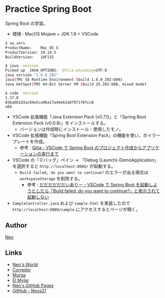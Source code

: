 # Practice Spring Boot

Spring Boot の学習。

- 環境 : MacOS Mojave + JDK 1.8 + VSCode

```sh
$ sw_vers
ProductName:    Mac OS X
ProductVersion: 10.14.5
BuildVersion:   18F132

$ java -version
Picked up _JAVA_OPTIONS: -Dfile.encoding=UTF-8
java version "1.8.0_202"
Java(TM) SE Runtime Environment (build 1.8.0_202-b08)
Java HotSpot(TM) 64-Bit Server VM (build 25.202-b08, mixed mode)

$ code -version
1.37.0
036a6b1d3ac84e5ca96a17a44e63a87971f8fcc8
x64
```

- VSCode 拡張機能「Java Extension Pack (v0.7.1)」と「Spring Boot Extension Pack (v0.0.8)」をインストールする。
    - バージョンは作成時にインストール・使用したモノ。
- VSCode 拡張機能「Spring Boot Extension Pack」の機能を使い、ボイラープレートを作成。
    - 参考 : [Qiita - VSCode で Spring Boot のプロジェクト作成からアプリケーションの実行まで](https://qiita.com/syamshig/items/ff829561238440437b99)
- VSCode の「デバッグ」ペイン → 「Debug (Launch)-DemoApplication」を選択すると `http://localhost:8080/` が起動する。
    - `Build failed, do you want to continue?` のエラーが出る場合は `workspaceStorage` を削除する。
        - 参考 : [だだだだだだいありー - VSCode で Spring Boot を起動しようとしたら「Build failed, do you want to continue?」と表示されて起動しない](http://k6i.hateblo.jp/entry/2018/08/02/225848)
- `SampleController.java` および `sample.html` を実装したので `http://localhost:8080/sample` にアクセスするとページが開く。


## Author

[Neo](http://neo.s21.xrea.com/)


## Links

- [Neo's World](http://neo.s21.xrea.com/)
- [Corredor](https://neos21.hatenablog.com/)
- [Murga](https://neos21.hatenablog.jp/)
- [El Mylar](https://neos21.hateblo.jp/)
- [Neo's GitHub Pages](https://neos21.github.io/)
- [GitHub - Neos21](https://github.com/Neos21/)
